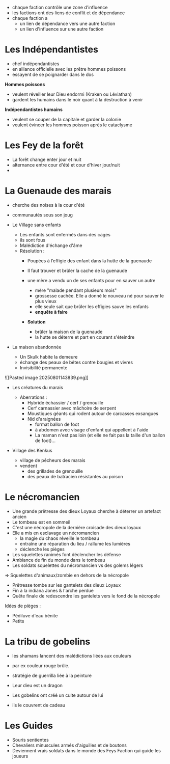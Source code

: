 - chaque faction contrôle une zone d'influence
- les factions ont des liens de conflit et de dépendance
- chaque faction a 
	- un lien de dépendance vers une autre faction
	- un lien d'influence sur une autre faction


# Les Indépendantistes
- chef indépendantistes
- en alliance officielle avec les prêtre hommes poissons
- essayent de se poignarder dans le dos

**Hommes poissons**
- veulent réveiller leur Dieu endormi (Kraken ou Léviathan)
- gardent les humains dans le noir quant à la destruction à venir

**Indépendantistes humains**
- veulent se couper de la capitale et garder la colonie
- veulent évincer les hommes poisson après le cataclysme


# Les Fey de la forêt

- La forêt change enter jour et nuit
- alternance entre cour d'été et cour d'hiver jour/nuit
- 

# La Guenaude des marais

- cherche des noises à la cour d'été
- communautés sous son joug

- Le Village sans enfants
	- Les enfants sont enfermés dans des cages
	- ils sont fous
	- Malédiction d'échange d'âme
	- Résolution : 
		- Poupées à l’effigie des enfant dans la hutte de la guenaude
		- Il faut trouver et brûler la cache de la guenaude
		- une mère a vendu un de ses enfants pour en sauver un autre
			- mère "malade pendant plusieurs mois"
			- grossesse cachée. Elle a donné le nouveau né pour sauver le plus vieux
			- elle seule sait que brûler les effigies sauve les enfants
			- **enquête à faire**
			
		- **Solution**
			- brûler la maison de la guenaude
			- la hutte se déterre et part en courant s'éteindre 

- La maison abandonnée
	- Un Skulk habite la demeure
	- échange des peaux de bêtes contre bougies et vivres
	- Invisibilité permanente

![[Pasted image 20250801143839.png]]

- Les créatures du marais
	- Aberrations :
		- Hybride échassier / cerf / grenouille
		- Cerf carnassier avec mâchoire de serpent
		- Moustiques géants qui rodent autour de carcasses exsangues
		- Nid d'araignées 
			- format ballon de foot 
			- à abdomen avec visage d'enfant qui appellent à l'aide
			- La maman n'est pas loin (et elle ne fait pas la taille d'un ballon de foot)...

- Village des Kenkus
	- village de pêcheurs des marais
	- vendent 
		- des grillades de grenouille
		- des peaux de batracien résistantes au poison
# Le nécromancien

- Une grande prêtresse des dieux Loyaux cherche à déterrer un artefact ancien
- Le tombeau est en sommeil
- C'est une nécropole de la dernière croisade des dieux loyaux
- Elle a mis en esclavage un nécromancien
	- la magie du chaos réveille le tombeau
	- entraîne une réparation du lieu / rallume les lumières
	- déclenche les pièges
- Les squelettes ranimés font déclencher les défense
- Ambiance de fin du monde dans le tombeau
- Les soldats squelettes du nécromancien vs des golems légers

=> Squelettes d'animaux/zombie en dehors de la nécropole

- Prêtresse tombe sur les gantelets des dieux Loyaux
- Fin à la indiana Jones & l'arche perdue
- Quête finale de redescendre les gantelets vers le fond de la nécropole

Idées de pièges : 
- Pédiluve d'eau bénite
- Petits 


# La tribu de gobelins
- les shamans lancent des malédictions liées aux couleurs
- par ex couleur rouge brûle. 
- stratégie de guerrilla liée à la peinture

- Leur dieu est un dragon
- Les gobelins ont créé un culte autour de lui
- ils le couvrent de cadeau


# Les Guides

- Souris sentientes
- Chevaliers minuscules armés d'aiguilles et de boutons
- Deviennent vrais soldats dans le monde des Feys
Faction qui guide les joueurs

